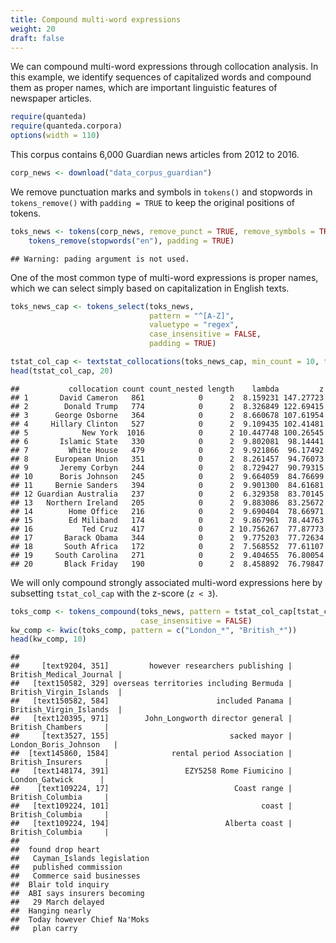 ```yaml
---
title: Compound multi-word expressions
weight: 20
draft: false
---
```


We can compound multi-word expressions through collocation analysis. In this example, we identify sequences of capitalized words and compound them as proper names, which are important linguistic features of newspaper articles.


```r
require(quanteda)
require(quanteda.corpora)
options(width = 110)
```

This corpus contains 6,000 Guardian news articles from 2012 to 2016.


```r
corp_news <- download("data_corpus_guardian")
```





We remove punctuation marks and symbols in `tokens()` and stopwords in `tokens_remove()` with `padding = TRUE` to keep the original positions of tokens. 


```r
toks_news <- tokens(corp_news, remove_punct = TRUE, remove_symbols = TRUE, pading = TRUE) %>% 
    tokens_remove(stopwords("en"), padding = TRUE)
```

```
## Warning: pading argument is not used.
```

One of the most common type of multi-word expressions is proper names, which we can select simply based on capitalization in English texts.


```r
toks_news_cap <- tokens_select(toks_news, 
                               pattern = "^[A-Z]",
                               valuetype = "regex",
                               case_insensitive = FALSE, 
                               padding = TRUE)

tstat_col_cap <- textstat_collocations(toks_news_cap, min_count = 10, tolower = FALSE)
head(tstat_col_cap, 20)
```

```
##           collocation count count_nested length    lambda         z
## 1       David Cameron   861            0      2  8.159231 147.27723
## 2        Donald Trump   774            0      2  8.326849 122.69415
## 3      George Osborne   364            0      2  8.660678 107.61954
## 4     Hillary Clinton   527            0      2  9.109435 102.41481
## 5            New York  1016            0      2 10.447748 100.26545
## 6       Islamic State   330            0      2  9.802081  98.14441
## 7         White House   479            0      2  9.921866  96.17492
## 8      European Union   351            0      2  8.261457  94.76073
## 9       Jeremy Corbyn   244            0      2  8.729427  90.79315
## 10      Boris Johnson   245            0      2  9.664059  84.76699
## 11     Bernie Sanders   394            0      2  9.901300  84.61681
## 12 Guardian Australia   237            0      2  6.329358  83.70145
## 13   Northern Ireland   205            0      2  9.883086  83.25672
## 14        Home Office   216            0      2  9.690404  78.66971
## 15        Ed Miliband   174            0      2  9.867961  78.44763
## 16           Ted Cruz   417            0      2 10.756267  77.87773
## 17       Barack Obama   344            0      2  9.775203  77.72634
## 18       South Africa   172            0      2  7.568552  77.61107
## 19     South Carolina   271            0      2  9.404655  76.80054
## 20       Black Friday   190            0      2  8.458892  76.79847
```

We will only compound strongly associated multi-word expressions here by subsetting `tstat_col_cap` with the z-score (`z < 3`).


```r
toks_comp <- tokens_compound(toks_news, pattern = tstat_col_cap[tstat_col_cap$z > 3], 
                             case_insensitive = FALSE)
kw_comp <- kwic(toks_comp, pattern = c("London_*", "British_*"))
head(kw_comp, 10)
```

```
##                                                                                       
##     [text9204, 351]         however researchers publishing | British_Medical_Journal |
##   [text150582, 329] overseas territories including Bermuda | British_Virgin_Islands  |
##   [text150582, 584]                        included Panama | British_Virgin_Islands  |
##   [text120395, 971]        John_Longworth director general |    British_Chambers     |
##     [text3527, 155]                           sacked mayor |  London_Boris_Johnson   |
##  [text145860, 1584]              rental period Association |    British_Insurers     |
##   [text148174, 391]                 EZY5258 Rome Fiumicino |     London_Gatwick      |
##    [text109224, 17]                            Coast range |    British_Columbia     |
##   [text109224, 101]                                  coast |    British_Columbia     |
##   [text109224, 194]                          Alberta coast |    British_Columbia     |
##                             
##  found drop heart           
##   Cayman_Islands legislation
##   published commission      
##   Commerce said businesses  
##  Blair told inquiry         
##  ABI says insurers becoming 
##   29 March delayed          
##  Hanging nearly             
##  Today however Chief Na'Moks
##   plan carry
```

